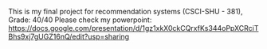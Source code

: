 This is my final project for recommendation systems (CSCI-SHU - 381), Grade: 40/40
Please check my powerpoint:
https://docs.google.com/presentation/d/1gz1xkX0ckCQrxfKs344oPpXCRciTBhs9xj7gUGZ16nQ/edit?usp=sharing
